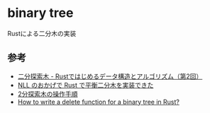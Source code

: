 # binary tree

Rustによる二分木の実装

## 参考
- [二分探索木 - Rustではじめるデータ構造とアルゴリズム（第2回）](https://laysakura.github.io/2019/12/25/rust-DataStructures-Algorithm-BinarySearchTree/)
- [NLL のおかげで Rust で平衡二分木を実装できた](https://nojima.hatenablog.com/entry/2018/11/20/080000)
- [2分探索木の操作手順](https://www.cs.info.mie-u.ac.jp/~toshi/lectures/algorithm/bin-search-tree.pdf)
- [How to write a delete function for a binary tree in Rust?](https://stackoverflow.com/questions/64043682/how-to-write-a-delete-function-for-a-binary-tree-in-rust)
